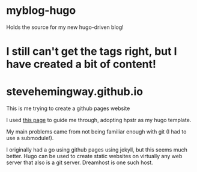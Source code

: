 # myblog-hugo
Holds the source for my new hugo-driven blog!



I still can't get the tags right, but I have created a bit of content!
=======
# stevehemingway.github.io
This is me trying to create a github pages website

I used [this page](https://gohugo.io/tutorials/github-pages-blog/) to guide me through, adopting hpstr as my hugo template.

My main problems came from not being familiar enough with git (I had to use a submodule!).

I originally had a go using github pages using jekyll, but this seems much better. Hugo can be used to create static websites on virtually any web server that also is a git server. Dreamhost is one such host.

